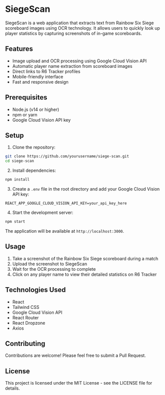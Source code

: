 # SiegeScan

SiegeScan is a web application that extracts text from Rainbow Six Siege scoreboard images using OCR technology. It allows users to quickly look up player statistics by capturing screenshots of in-game scoreboards.

## Features

- Image upload and OCR processing using Google Cloud Vision API
- Automatic player name extraction from scoreboard images
- Direct links to R6 Tracker profiles
- Mobile-friendly interface
- Fast and responsive design

## Prerequisites

- Node.js (v14 or higher)
- npm or yarn
- Google Cloud Vision API key

## Setup

1. Clone the repository:
```bash
git clone https://github.com/yourusername/siege-scan.git
cd siege-scan
```

2. Install dependencies:
```bash
npm install
```

3. Create a `.env` file in the root directory and add your Google Cloud Vision API key:
```
REACT_APP_GOOGLE_CLOUD_VISION_API_KEY=your_api_key_here
```

4. Start the development server:
```bash
npm start
```

The application will be available at `http://localhost:3000`.

## Usage

1. Take a screenshot of the Rainbow Six Siege scoreboard during a match
2. Upload the screenshot to SiegeScan
3. Wait for the OCR processing to complete
4. Click on any player name to view their detailed statistics on R6 Tracker

## Technologies Used

- React
- Tailwind CSS
- Google Cloud Vision API
- React Router
- React Dropzone
- Axios

## Contributing

Contributions are welcome! Please feel free to submit a Pull Request.

## License

This project is licensed under the MIT License - see the LICENSE file for details.
